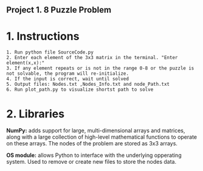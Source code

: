 ## Project 1. 8 Puzzle Problem

# 1. Instructions
	1. Run python file SourceCode.py
	2. Enter each element of the 3x3 matrix in the terminal. "Enter element(x,x):"
	3. If any element repeats or is not in the range 0-8 or the puzzle is not solvable, the program will re-initialize.
	4. If the input is correct, wait until solved
	5. Output files: Nodes.txt ,Nodes_Info.txt and node_Path.txt
	6. Run plot_path.py to visualize shortst path to solve
# 2. Libraries
**NumPy:** adds support for large, multi-dimensional arrays and matrices, along with a large collection of high-level mathematical functions to operate on these arrays. The nodes of the problem are stored as 3x3 arrays.

**OS module:** allows Python to interface with the underlying opperating system. Used to remove or create new files to store the nodes data.
